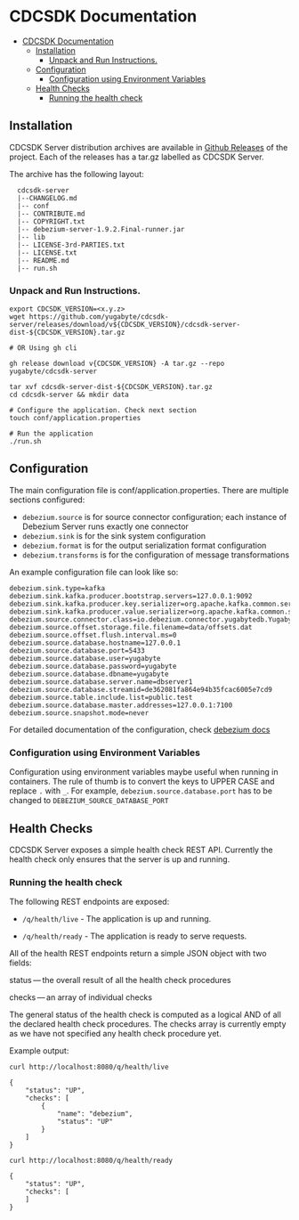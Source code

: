 # CDCSDK Documentation

- [CDCSDK Documentation](#cdcsdk-documentation)
  - [Installation](#installation)
    - [Unpack and Run Instructions.](#unpack-and-run-instructions)
  - [Configuration](#configuration)
    - [Configuration using Environment Variables](#configuration-using-environment-variables)
  - [Health Checks](#health-checks)
    - [Running the health check](#running-the-health-check)

## Installation

CDCSDK Server distribution archives are available in [Github Releases](https://github.com/yugabyte/cdcsdk-server/releases) of the project.
Each of the releases has a tar.gz labelled as CDCSDK Server.

The archive has the following layout:

```
  cdcsdk-server
  |--CHANGELOG.md
  |-- conf
  |-- CONTRIBUTE.md
  |-- COPYRIGHT.txt
  |-- debezium-server-1.9.2.Final-runner.jar
  |-- lib
  |-- LICENSE-3rd-PARTIES.txt
  |-- LICENSE.txt
  |-- README.md
  |-- run.sh
```


### Unpack and Run Instructions.

    export CDCSDK_VERSION=<x.y.z>
    wget https://github.com/yugabyte/cdcsdk-server/releases/download/v${CDCSDK_VERSION}/cdcsdk-server-dist-${CDCSDK_VERSION}.tar.gz

    # OR Using gh cli

    gh release download v{CDCSDK_VERSION} -A tar.gz --repo yugabyte/cdcsdk-server

    tar xvf cdcsdk-server-dist-${CDCSDK_VERSION}.tar.gz
    cd cdcsdk-server && mkdir data

    # Configure the application. Check next section
    touch conf/application.properties

    # Run the application
    ./run.sh

## Configuration

The main configuration file is conf/application.properties. There are multiple sections configured:
* `debezium.source` is for source connector configuration; each instance of Debezium Server runs exactly one connector
* `debezium.sink` is for the sink system configuration
* `debezium.format` is for the output serialization format configuration
* `debezium.transforms` is for the configuration of message transformations

An example configuration file can look like so:

```
debezium.sink.type=kafka
debezium.sink.kafka.producer.bootstrap.servers=127.0.0.1:9092
debezium.sink.kafka.producer.key.serializer=org.apache.kafka.common.serialization.StringSerializer
debezium.sink.kafka.producer.value.serializer=org.apache.kafka.common.serialization.StringSerializer
debezium.source.connector.class=io.debezium.connector.yugabytedb.YugabyteDBConnector
debezium.source.offset.storage.file.filename=data/offsets.dat
debezium.source.offset.flush.interval.ms=0
debezium.source.database.hostname=127.0.0.1
debezium.source.database.port=5433
debezium.source.database.user=yugabyte
debezium.source.database.password=yugabyte
debezium.source.database.dbname=yugabyte
debezium.source.database.server.name=dbserver1
debezium.source.database.streamid=de362081fa864e94b35fcac6005e7cd9
debezium.source.table.include.list=public.test
debezium.source.database.master.addresses=127.0.0.1:7100
debezium.source.snapshot.mode=never
```

For detailed documentation of the configuration, check [debezium docs](https://debezium.io/documentation/reference/stable/operations/debezium-server.html#_sink_configuration)

### Configuration using Environment Variables

Configuration using environment variables maybe useful when running in containers. The rule of thumb
is to convert the keys to UPPER CASE and replace `.` with `_`. For example, `debezium.source.database.port`
has to be changed to `DEBEZIUM_SOURCE_DATABASE_PORT`

## Health Checks

CDCSDK Server exposes a simple health check REST API. Currently the health check only ensures that the
server is up and running.

### Running the health check

The following REST endpoints are exposed:

* `/q/health/live` - The application is up and running.

* `/q/health/ready` - The application is ready to serve requests.


All of the health REST endpoints return a simple JSON object with two fields:

status — the overall result of all the health check procedures

checks — an array of individual checks

The general status of the health check is computed as a logical AND of all the declared health check procedures.
The checks array is currently empty as we have not specified any health check procedure yet.


Example output:

```
curl http://localhost:8080/q/health/live

{
    "status": "UP",
    "checks": [
        {
            "name": "debezium",
            "status": "UP"
        }
    ]
}

curl http://localhost:8080/q/health/ready

{
    "status": "UP",
    "checks": [
    ]
}
```